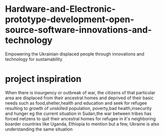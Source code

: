 # Hardware-and-Electronic-prototype-development-open-source-software-innovations-and-technology
Empowering the Ukrainian displaced people through innovations and technology for sustainability 
# project inspiration 
When there is insurgency or outbreak of war, the citizens of that particular area are displaced from their ancestral homes and deprived of their basic needs such as food,shelter,health and education and seek for refugee resulting to growth of unskilled population, poverty,bad health,insecurity and hunger eg the current situation in Sudan,the war between tribes has forced netzens to quit their ancestral homes for refugee in it's neighboring boarder countries like Uganda, Ethiopia to mention but a few, Ukraine is also understanding the same situation 
